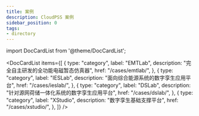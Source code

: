 ```yaml
---
title: 案例 
description: CloudPSS 案例
sidebar_position: 0
tags:
- directory
---
```


import DocCardList from '@theme/DocCardList';

<DocCardList items={[
  {
    type: "category",
    label: "EMTLab",
    description: "完全自主研发的全功能电磁暂态仿真器",
    href: "/cases/emtlab/",
  },
  {
    type: "category",
    label: "IESLab",
    description: "面向综合能源系统的数字孪生应用平台",
    href: "/cases/ieslab/",
  },
  {
    type: "category",
    label: "DSLab",
    description: "针对源网荷储一体化系统的数字孪生应用平台",
    href: "/cases/dslab/",
  },
  {
    type: "category",
    label: "XStudio",
    description: "数字孪生基础支撑平台",
    href: "/cases/xstudio/",
  },
]} />
